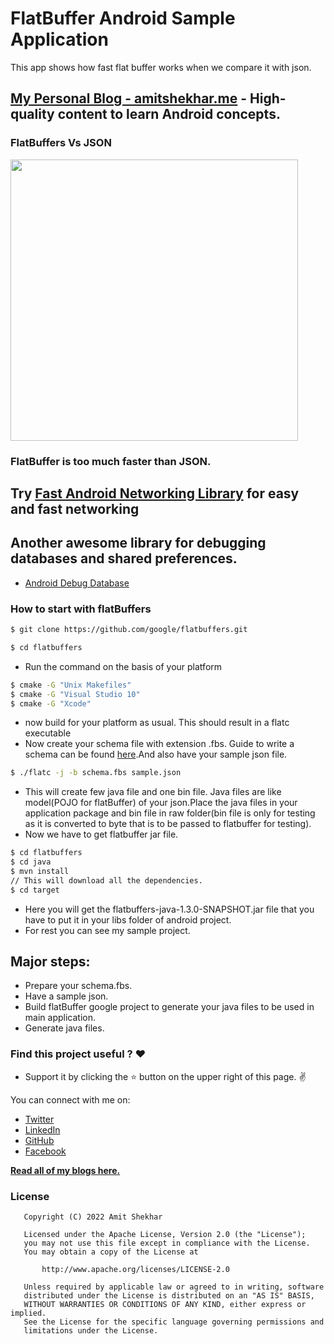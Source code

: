 # FlatBuffer Android Sample Application
This app shows how fast flat buffer works when we compare it with json.

## [My Personal Blog - amitshekhar.me](https://amitshekhar.me/blog) - High-quality content to learn Android concepts.

### FlatBuffers Vs JSON

<img src=https://raw.githubusercontent.com/amitshekhariitbhu/FlatBuffer/master/assets/flatbuffervsjson.png width=460 height=450 />

### FlatBuffer is too much faster than JSON.


## Try [Fast Android Networking Library](https://github.com/amitshekhariitbhu/Fast-Android-Networking) for easy and fast networking

## Another awesome library for debugging databases and shared preferences.
* [Android Debug Database](https://github.com/amitshekhariitbhu/Android-Debug-Database)


### How to start with flatBuffers
```sh
$ git clone https://github.com/google/flatbuffers.git
```
```sh
$ cd flatbuffers
```
* Run the command on the basis of your platform
```sh
$ cmake -G "Unix Makefiles"
$ cmake -G "Visual Studio 10"
$ cmake -G "Xcode"
```
* now build for your platform as usual. This should result in a flatc executable
* Now create your schema file with extension .fbs. Guide to write a schema can be found [here](https://google.github.io/flatbuffers/flatbuffers_guide_writing_schema.html).And also have your sample json file.
```sh
$ ./flatc -j -b schema.fbs sample.json
```
* This will create few java file and one bin file. Java files are like model(POJO for flatBuffer) of your json.Place the java files in your application package and bin file in raw folder(bin file is only for testing as it is converted to byte that is to be passed to flatbuffer for testing).
* Now we have to get flatbuffer jar file.
```sh
$ cd flatbuffers
$ cd java
$ mvn install
// This will download all the dependencies.
$ cd target
```
* Here you will get the flatbuffers-java-1.3.0-SNAPSHOT.jar file that you have to put it in your libs folder of android project.
* For rest you can see my sample project.

## Major steps:
* Prepare your schema.fbs.
* Have a sample json.
* Build flatBuffer google project to generate your java files to be used in main application.
* Generate java files.

### Find this project useful ? :heart:
* Support it by clicking the :star: button on the upper right of this page. :v:

You can connect with me on:

- [Twitter](https://twitter.com/amitiitbhu)
- [LinkedIn](https://www.linkedin.com/in/amit-shekhar-iitbhu)
- [GitHub](https://github.com/amitshekhariitbhu)
- [Facebook](https://www.facebook.com/amit.shekhar.iitbhu)

[**Read all of my blogs here.**](https://amitshekhar.me/blog)

### License
```
   Copyright (C) 2022 Amit Shekhar

   Licensed under the Apache License, Version 2.0 (the "License");
   you may not use this file except in compliance with the License.
   You may obtain a copy of the License at

       http://www.apache.org/licenses/LICENSE-2.0

   Unless required by applicable law or agreed to in writing, software
   distributed under the License is distributed on an "AS IS" BASIS,
   WITHOUT WARRANTIES OR CONDITIONS OF ANY KIND, either express or implied.
   See the License for the specific language governing permissions and
   limitations under the License.
```
